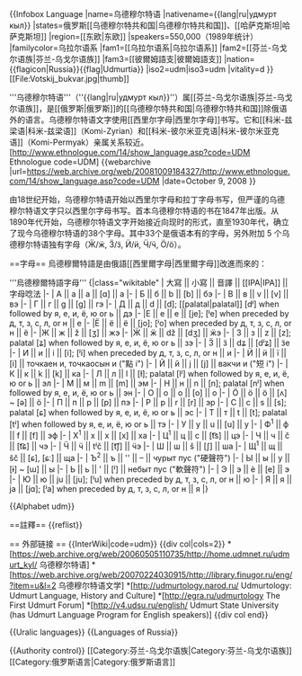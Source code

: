 {{Infobox Language
|name=乌德穆尔特语
|nativename={{lang|ru|удмурт кыл}}
|states=俄罗斯[[乌德穆尔特共和国|乌德穆尔特共和国]]、[[哈萨克斯坦|哈萨克斯坦]]
|region=[[东欧|东欧]]
|speakers=550,000（1989年统计）
|familycolor=乌拉尔语系
|fam1=[[乌拉尔语系|乌拉尔语系]]
|fam2=[[芬兰-乌戈尔语族|芬兰-乌戈尔语族]]
|fam3=[[彼爾姆語支|彼爾姆語支]]
|nation={{flagicon|Russia}}{{flag|Udmurtia}}
|iso2=udm|iso3=udm
|vitality=d
}}
[[File:Votskij_bukvar.jpg|thumb]]

'''乌德穆尔特语'''（''{{lang|ru|удмурт кыл}}''）属[[芬兰-乌戈尔语族|芬兰-乌戈尔语族]]，是[[俄罗斯|俄罗斯]]的[[乌德穆尔特共和国|乌德穆尔特共和国]]除俄语外的语言。乌德穆尔特语文字使用[[西里尔字母|西里尔字母]]书写。它和[[科米-兹梁语|科米-兹梁语]]（Komi-Zyrian）和[[科米-彼尔米亚克语|科米-彼尔米亚克语]]（Komi-Permyak）亲属关系较近。<ref>[http://www.ethnologue.com/14/show_language.asp?code=UDM Ethnologue code=UDM] {{webarchive |url=https://web.archive.org/web/20081009184327/http://www.ethnologue.com/14/show_language.asp?code=UDM |date=October 9, 2008 }}</ref>

<!--此段译自俄语维基百科-->由18世纪开始，乌德穆尔特语开始以西里尔字母和拉丁字母书写，但严谨的乌德穆尔特语文字只以西里尔字母书写。首本乌德穆尔特语的书在1847年出版。从1890年代开始，乌德穆尔特语文字开始接近向现时的形式，直至1930年代，确立了现今乌德穆尔特语的38个字母。其中33个是俄语本有的字母，另外附加 5 个乌德穆尔特语独有字母（Ӝ/ӝ, Ӟ/ӟ, Ӥ/ӥ, Ӵ/ӵ, Ӧ/ӧ）。

==字母==
烏德穆爾特語是由俄語[[西里爾字母|西里爾字母]]改進而來的：

'''烏德穆爾特語字母'''
{|class="wikitable"
| 大寫 || 小寫 || 音譯 || [[IPA|IPA]] || 字母唸法
|-
| A || a || a || [ɑ] || а 
|-
| Б || б || b || [b] || бэ 
|-
| В || в || v || [v] || вэ
|-
| Г || г || g || [g] || гэ
|-
| Д || д || d || [d]; [[palatal|palatal]] [dʲ] when followed by я, е, и, ё, ю or ь || дэ
|-
|Е || е || e || [je]; [ʲe]  when preceded by д, т, з, с, л, or н || е
|-
|Ë || ë || ë || [jo]; [ʲo] when preceded by д, т, з, с, л, or н || ё
|-
|Ж || ж || ž || [ʒ] || жэ 
|-
|Ӝ || ӝ || dž || [dʒ] || ӝэ
|-
| З || з || z || [z]; palatal [ʑ] when followed by я, е, и, ё, ю or ь || зэ
|-
| Ӟ || ӟ || dʑ || [dʲʑ] || ӟe
|-
| И || и || i || [i]; [ʲi] when preceded by д, т, з, с, л, or н || и 
|-
| Ӥ  || ӥ || ï || [i] || точкаен и, точкаосын и ("點 i")
|-
| Й || й || j || [j] || вакчи и ("短 i")
|-
| К || к || k || [k] || ка 
|- 
| Л || л || l || [ɫ]; palatal [lʲ] when followed by я, е, и, ё, ю or ь || эл
|- 
| М || м || m || [m] || эм
|-
| Н || н || n || [n]; palatal [nʲ] when followed by я, е, и, ё, ю or ь || эн
|-
| О || о || o || [o] || o
|-
| Ӧ || ӧ || ö || [ʌ] ~ [ə] || ӧ
|-
| П || п || p || [p] || пэ
|-
| Р || р || r || [r] || эр
|- 
| С || с || s || [s]; palatal [ɕ] when followed by я, е, и, ё, ю or ь || эс
|-
| Т || т || t || [t]; palatal [tʲ] when followed by я, е, и, ё, ю or ь || тэ
|-
| У || у || u || [u] || у
|-
| Ф<sup>1</sup> || ф || f || [f] || эф 
|- 
| Х<sup>1</sup> || х || x || [x] || ха
|- 
| Ц<sup>1</sup> || ц || c || [t͡s] || цэ
|- 
| Ч || ч || č || [t͡ɕ] || чэ
|-
| Ӵ || ӵ || tʲč || [t͡ʃ] || ӵэ 
|- 
| Ш || ш || š || [ʃ] || ша
|- 
| Щ<sup>1</sup> || щ || šč || [ɕ], [ɕː] || ща
|-
| Ъ<sup>2</sup> || ъ || '' || – || чурыт пус ("硬聲符")
|-
| Ы || ы || y || [ɨ] ~ [ɯ] || ы
|-
| Ь || ь || ' || [ʲ] || небыт пус ("軟聲符")
|-
| Э || э || è || [e] || э
|-
| Ю || ю || ju || [ju]; [ʲu] when preceded by д, т, з, с, л, or н || ю
|-
| Я || я || ja || [jɑ]; [ʲa] when preceded by д, т, з, с, л, or н || я
|}

{{Alphabet udm}}

==註釋==
{{reflist}}

== 外部链接 ==
{{InterWiki|code=udm}}
{{div col|cols=2}}
*[https://web.archive.org/web/20060505110735/http://home.udmnet.ru/udmurt_kyl/ 乌德穆尔特语]
*[https://web.archive.org/web/20070224030915/http://library.finugor.ru/eng/?item=u&l=2 乌德穆尔特语文学]
*[http://udmurtology.narod.ru/ Udmurtology: Udmurt Language, History and Culture]
*[http://egra.ru/udmurtology The First Udmurt Forum]
*[http://v4.udsu.ru/english/ Udmurt State University (has Udmurt Language Program for English speakers)]
{{div col end}}

{{Uralic languages}}
{{Languages of Russia}}

{{Authority control}}
[[Category:芬兰-乌戈尔语族|Category:芬兰-乌戈尔语族]]
[[Category:俄罗斯语言|Category:俄罗斯语言]]